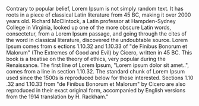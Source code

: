 Contrary to popular belief, Lorem Ipsum is not simply random text. It has roots in a piece of classical
Latin literature 
from 45 BC, making it over 2000 years old. Richard McClintock, a Latin professor at Hampden-Sydney College 
in Virginia, looked up one of the more obscure Latin words, consectetur, from a Lorem Ipsum passage, 
and going through the cites of the 
word in classical literature, discovered the undoubtable source. Lorem Ipsum comes from s
ections 1.10.32 and 1.10.33 of "de Finibus Bonorum et Malorum" (The Extremes of Good and Evil) by Cicero,
 written in 45 BC. This book is a treatise on the theory of ethics, very popular during the 
 Renaissance. The first line of Lorem Ipsum, "Lorem ipsum dolor sit amet..", comes from a line in section 1.10.32.
The standard chunk of Lorem Ipsum used since the 1500s is reproduced below for those interested. Sections 1.10
.32 and 1.10.33 from "de Finibus Bonorum et Malorum" by Cicero are also reproduced in their 
exact original form, accompanied by English versions from the 1914 translation by H. Rackham."
